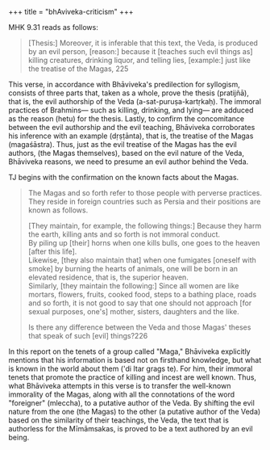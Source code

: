 +++
title = "bhAviveka-criticism"
+++

MHK 9.31 reads as follows:

> [Thesis:] Moreover, it is inferable that this text, the Veda, is produced by an evil person, [reason:] because it [teaches such evil things as] killing creatures, drinking liquor, and telling lies, [example:] just like the treatise of the Magas, 225

This verse, in accordance with Bhāviveka's predilection for syllogism, consists of three parts that, taken as a whole, prove the thesis (pratijñā), that is, the evil authorship of the Veda (a-sat-puruṣa-kartṛkaḥ). The immoral practices of Brahmins— such as killing, drinking, and lying— are adduced as the reason (hetu) for the thesis. Lastly, to confirm the concomitance between the evil authorship and the evil teaching, Bhāviveka corroborates his inference with an example (dṛṣṭānta), that is, the treatise of the Magas (magaśāstra). Thus, just as the evil treatise of the Magas has the evil authors, (the Magas themselves), based on the evil nature of the Veda, Bhāviveka reasons, we need to presume an evil author behind the Veda. 

TJ begins with the confirmation on the known facts about the Magas. 

> The Magas and so forth refer to those people with perverse practices. They reside in foreign countries such as Persia and their positions are known as follows.
> 
> [They maintain, for example, the following things:] Because they harm the earth, killing ants and so forth is not immoral conduct.  
> By piling up [their] horns when one kills bulls, one goes to the heaven [after this life].  
> Likewise, [they also maintain that] when one fumigates [oneself with smoke] by burning the hearts of animals, one will be born in an elevated residence, that is, the superior heaven.  
> Similarly, [they maintain the following:] Since all women are like mortars, flowers, fruits, cooked food, steps to a bathing place, roads and so forth, it is not good to say that one should not approach [for sexual purposes, one's] mother, sisters, daughters and the like.  
> 
> Is there any difference between the Veda and those Magas' theses that speak of such [evil] things?226 


In this report on the tenets of a group called "Maga," Bhāviveka explicitly mentions that his information is based not on firsthand knowledge, but what is known in the world about them ('di Itar grags te). For him, their immoral tenets that promote the practice of killing and incest are well known. Thus, what Bhāviveka attempts in this verse is to transfer the well-known immorality of the Magas, along with all the connotations of the word "foreigner" (mleccha), to a putative author of the Veda. By shifting the evil nature from the one (the Magas) to the other (a putative author of the Veda) based on the similarity of their teachings, the Veda, the text that is authorless for the Mīmāmsakas, is proved to be a text authored by an evil being.


